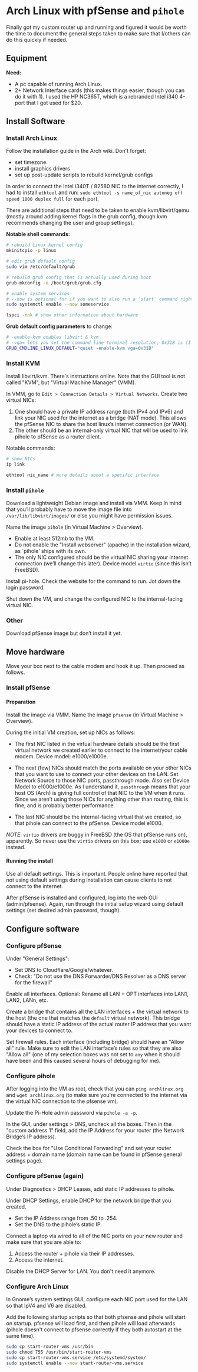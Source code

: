 # Arch Linux with pfSense and `pihole`

Finally got my custom router up and running and figured it would be worth the time to document the general steps taken to make sure that I/others can do this quickly if needed.

## Equipment

**Need:**

- A pc capable of running Arch Linux.
- 2+ Network Interface cards (this makes things easier, though you can do it with 1). I used the HP NC365T, which is a rebranded Intel i340 4-port that I got used for \$20.

## Install Software

### Install Arch Linux

Follow the installation guide in the Arch wiki. Don't forget:

- set timezone.
- install graphics drivers
- set up post-update scripts to rebuild kernel/grub configs

In order to connect the Intel i340T / 82580 NIC to the internet correctly, I had to install `ethtool` and run: `sudo ethtool -s name_of_nic autoneg off speed 1000 duplex full` for each port.

There are additional steps that need to be taken to enable kvm/libvirt/qemu (mostly around adding kernel flags in the grub config, though kvm recommends changing the user and group settings).

**Notable shell commands:**

```bash
# rebuild Linux kernel config
mkinitcpio -p linux

# edit grub default config
sudo vim /etc/default/grub

# rebuild grub config that is actually used during boot
grub-mkconfig -o /boot/grub/grub.cfg

# enable system services
# --now is optional for if you want to also run a `start` command right after enabling
sudo systemctl enable --now someservice

lspci -nnk # show other information about hardware
```

**Grub default config parameters** to change:

```bash
# -enable-kvm enables libvirt & kvm
# -vga= lets you set the command line terminal resolution, 0x31B is (I think) 1280 x 1024.
GRUB_CMDLINE_LINUX_DEFAULT="quiet -enable-kvm vga=0x31B"
```

### Install KVM

Install libvirt/kvm. There's instructions online. Note that the GUI tool is not called "KVM", but "Virtual Machine Manager" (VMM).

In VMM, go to `Edit > Connection Details > Virtual Networks`. Create two virtual NICs:

1. One should have a private IP address range (both IPv4 and IPv6) and link your NIC used for the internet as a bridge (NAT mode). This allows the pfSense NIC to share the host linux’s internet connection (or WAN).
1. The other should be an internal-only virtual NIC that will be used to link pihole to pfSense as a router client.

Notable commands:

```bash
# show NICs
ip link

ethtool nic_name # more details about a specific interface
```

### Install `pihole`

Download a lightweight Debian image and install via VMM. Keep in mind that you’ll probably have to move the image file into `/var/lib/libvirt/images/` or else you might have permission issues.

Name the image `pihole` (in Virtual Machine > Overview).

- Enable at least 512mb to the VM.
- Do not enable the "Install webserver" (apache) in the installation wizard, as `pihole' ships with its own.
- The only NIC configured should be the virtual NIC sharing your internet connection (we’ll change this later). Device model `virtio` (since this isn’t FreeBSD).

Install pi-hole. Check the website for the command to run. Jot down the login password.

Shut down the VM, and change the configured NIC to the internal-facing virtual NIC.

### Other

Download pfSense image but don’t install it yet.

## Move hardware

Move your box next to the cable modem and hook it up. Then proceed as follows.

### Install pfSense

#### Preparation

Install the image via VMM. Name the image `pfsense` (in Virtual Machine > Overview).

During the initial VM creation, set up NICs as follows:

- The first NIC listed in the virtual hardware details should be the first virtual network we created earlier to connect to the internet/your cable modem. Device model: e1000/e1000e.

- The next (few) NICs should match the ports available on your other NICs that you want to use to connect your other devices on the LAN. Set Network Source to those NIC ports, passthrough mode. Also set Device Model to e1000/e1000e. As I understand it, `passthrough` means that your host OS (Arch) is giving full control of that NIC to the VM when it runs. Since we aren’t using those NICs for anything other than routing, this is fine, and is probably better performance.

- The last NIC should be the internal-facing virtual that we created, so that pihole can connect to the pfSense. Device model e1000.

_NOTE_: `virtio` drivers are buggy in FreeBSD (the OS that pfSense runs on), apparently. So never use the `virtio` drivers on this box; use `e1000` or `e1000e` instead.

#### Running the install

Use all default settings. This is important. People online have reported that not using default settings during installation can cause clients to not connect to the internet.

After pfSense is installed and configured, log into the web GUI (admin/pfsense). Again, run through the initial setup wizard using default settings (set desired admin password, though).

## Configure software

### Configure pfSense

Under "General Settings":

- Set DNS to Cloudflare/Google/whatever.
- Check: "Do not use the DNS Forwarder/DNS Resolver as a DNS server for the firewall"

Enable all interfaces. Optional: Rename all LAN + OPT interfaces into LAN1, LAN2, LANn, etc.

Create a bridge that contains all the LAN interfaces + the virtual network to the host (the one that matches the `default` virtual network). This bridge should have a static IP address of the actual router IP address that you want your devices to connect to.

Set firewall rules. Each interface (including bridge) should have an "Allow all" rule. Make sure to edit the LAN interface’s rules so that they are also "Allow all" (one of my selection boxes was not set to `any` when it should have been and this caused several hours of debugging for me).

### Configure pihole

After logging into the VM as root, check that you can `ping archlinux.org` and `wget archlinux.org` (to make sure you're connected to the internet via the virtual NIC connection to the pfsense vm).

Update the Pi-Hole admin password via `pihole -a -p`.

In the GUI, under settings > DNS, uncheck all the boxes. Then in the "custom address 1" field, add the IP Address for your router (the Network Bridge’s IP address).

Check the box for "Use Conditional Forwarding" and set your router address + domain name (domain name can be found in pfSense general settings page).

### Configure pfSense (again)

Under Diagnostics > DHCP Leases, add static IP addresses to pihole.

Under DHCP Settings, enable DHCP for the network bridge that you created.

- Set the IP Address range from .50 to .254.
- Set the DNS to the pihole’s static IP.

Connect a laptop via wired to all of the NIC ports on your new router and make sure that you are able to:

1. Access the router + pihole via their IP addresses.
2. Access the internet.

Disable the DHCP Server for LAN. You don't need it anymore.

### Configure Arch Linux

In Gnome’s system settings GUI, configure each NIC port used for the LAN so that IpV4 and V6 are disabled.

Add the following startup scripts so that both pfsense and pihole will start on startup. pfsense will load first, and then pihole will load afterwards (pihole doesn't connect to pfsense correctly if they both autostart at the same time).

```bash
sudo cp start-router-vms /usr/bin
sudo chmod 755 /usr/bin/start-router-vms
sudo cp start-router-vms.service /etc/systemd/system/
sudo systemctl enable --now start-router-vms.service
```
